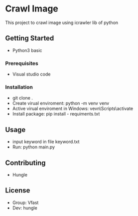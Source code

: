 # Crawl Image

This project to crawl image using icrawler lib of python

## Getting Started

- Python3 basic

### Prerequisites

- Visual studio code

### Installation

- git clone .
- Create virual enviroment: python -m venv venv
- Active virual enviroment in Windows: vevn\Scripts\activate
- Install package: pip install - requiments.txt


## Usage

- input keyword in file keyword.txt
- Run: python main.py



## Contributing

- Hungle


## License

- Group: Vfast
- Dev: hungle
